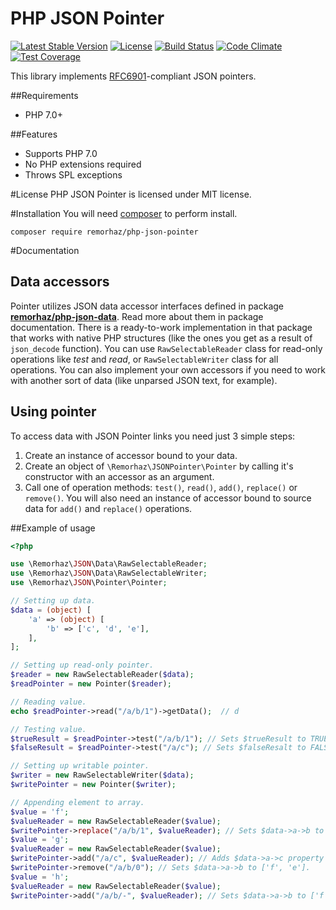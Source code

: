 # PHP JSON Pointer

[![Latest Stable Version](https://poser.pugx.org/remorhaz/php-json-pointer/v/stable)](https://packagist.org/packages/remorhaz/php-json-pointer)
[![License](https://poser.pugx.org/remorhaz/php-json-pointer/license)](https://packagist.org/packages/remorhaz/php-json-pointer)
[![Build Status](https://travis-ci.org/remorhaz/php-json-pointer.svg?branch=master)](https://travis-ci.org/remorhaz/php-json-pointer)
[![Code Climate](https://codeclimate.com/github/remorhaz/php-json-pointer/badges/gpa.svg)](https://codeclimate.com/github/remorhaz/php-json-pointer)
[![Test Coverage](https://codeclimate.com/github/remorhaz/php-json-pointer/badges/coverage.svg)](https://codeclimate.com/github/remorhaz/php-json-pointer/coverage)

This library implements [RFC6901](https://tools.ietf.org/html/rfc6901)-compliant JSON pointers.

##Requirements
* PHP 7.0+

##Features
* Supports PHP 7.0
* No PHP extensions required
* Throws SPL exceptions

#License
PHP JSON Pointer is licensed under MIT license.

#Installation
You will need [composer](https://getcomposer.org) to perform install.
```
composer require remorhaz/php-json-pointer
```

#Documentation
## Data accessors
Pointer utilizes JSON data accessor interfaces defined in package
**[remorhaz/php-json-data](https://github.com/remorhaz/php-json-data)**. Read more about them in package documentation.
There is a ready-to-work implementation in that package that works with native PHP structures (like the ones you get as
a result of `json_decode` function). You can use `RawSelectableReader` class for read-only operations like _test_ and
_read_, or `RawSelectableWriter` class for all operations. You can also implement your own accessors if you need to work
with another sort of data (like unparsed JSON text, for example).

## Using pointer
To access data with JSON Pointer links you need just 3 simple steps:

1. Create an instance of accessor bound to your data.
2. Create an object of `\Remorhaz\JSONPointer\Pointer` by calling it's constructor with an accessor as an argument.
3. Call one of operation methods: `test()`, `read()`, `add()`, `replace()` or `remove()`. You will also need an instance
of accessor bound to source data for `add()` and `replace()` operations.

##Example of usage
```php
<?php

use \Remorhaz\JSON\Data\RawSelectableReader;
use \Remorhaz\JSON\Data\RawSelectableWriter;
use \Remorhaz\JSON\Pointer\Pointer;

// Setting up data.
$data = (object) [
    'a' => (object) [
        'b' => ['c', 'd', 'e'],
    ],
];

// Setting up read-only pointer.
$reader = new RawSelectableReader($data);
$readPointer = new Pointer($reader);

// Reading value.
echo $readPointer->read("/a/b/1")->getData();  // d

// Testing value.
$trueResult = $readPointer->test("/a/b/1"); // Sets $trueResult to TRUE (value exists).
$falseResult = $readPointer->test("/a/c"); // Sets $falseResalt to FALSE (value doesn't exist).

// Setting up writable pointer.
$writer = new RawSelectableWriter($data);
$writePointer = new Pointer($writer);

// Appending element to array.
$value = 'f';
$valueReader = new RawSelectableReader($value);
$writePointer->replace("/a/b/1", $valueReader); // Sets $data->a->b to ['c', 'f', 'e'].
$value = 'g';
$valueReader = new RawSelectableReader($value);
$writePointer->add("/a/c", $valueReader); // Adds $data->a->c property and sets it to 'g'.
$writePointer->remove("/a/b/0"); // Sets $data->a->b to ['f', 'e'].
$value = 'h';
$valueReader = new RawSelectableReader($value);
$writePointer->add("/a/b/-", $valueReader); // Sets $data->a->b to ['f', 'e', 'h'].
```
